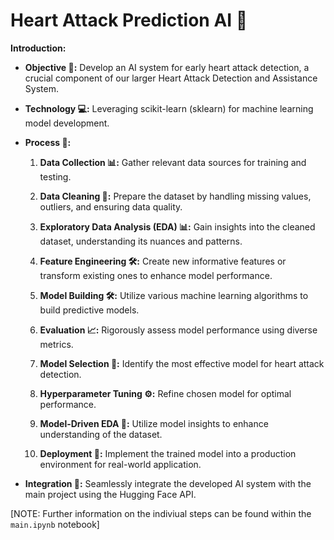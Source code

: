 # Heart Attack Prediction AI 🤖


**Introduction:**

- **Objective 🎯:** Develop an AI system for early heart attack detection, a crucial component of our larger Heart Attack Detection and Assistance System.

- **Technology 💻:** Leveraging scikit-learn (sklearn) for machine learning model development.

- **Process 🔄:**
  1. **Data Collection 📊:** Gather relevant data sources for training and testing.
  
  2. **Data Cleaning 🧹:** Prepare the dataset by handling missing values, outliers, and ensuring data quality.

  3. **Exploratory Data Analysis (EDA) 📊:** Gain insights into the cleaned dataset, understanding its nuances and patterns.

  4. **Feature Engineering 🛠️:** Create new informative features or transform existing ones to enhance model performance.

  5. **Model Building 🛠️:** Utilize various machine learning algorithms to build predictive models.

  6. **Evaluation 📈:** Rigorously assess model performance using diverse metrics.

  7. **Model Selection 🎉:** Identify the most effective model for heart attack detection.

  8. **Hyperparameter Tuning ⚙️:** Refine chosen model for optimal performance.

  9. **Model-Driven EDA 🧠:** Utilize model insights to enhance understanding of the dataset.

  10. **Deployment 🚀:** Implement the trained model into a production environment for real-world application.

- **Integration 🔗:** Seamlessly integrate the developed AI system with the main project using the Hugging Face API.

[NOTE: Further information on the indiviual steps can be found within the `main.ipynb` notebook]